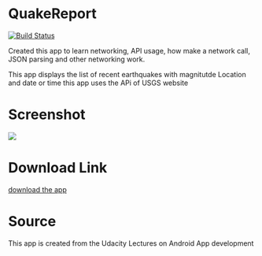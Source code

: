 # QuakeReport 


[![Build Status](https://travis-ci.org/joemccann/dillinger.svg?branch=master)](https://travis-ci.org/joemccann/dillinger)

Created this app to learn networking, API usage, how make a network call, JSON parsing and other networking work.

This app displays the list of recent earthquakes with magnitutde Location and date or time this app uses the APi of USGS website

# Screenshot
<img src="https://github.com/Rawkush/eathquakeReportapp/releases/download/untagged-d6f299eae69ea2a2d4e7/screenshot.jpeg">


# Download Link
<a href= "https://github.com/Rawkush/eathquakeReportapp/releases/download/untagged-d6f299eae69ea2a2d4e7/app-debug.apk "> download the app</a>

# Source
This app is created from the Udacity Lectures on Android App development
